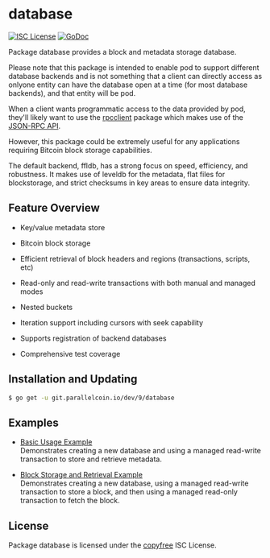# database

[![ISC License](http://img.shields.io/badge/license-ISC-blue.svg)](http://copyfree.org)
[![GoDoc](https://img.shields.io/badge/godoc-reference-blue.svg)](http://godoc.org/git.parallelcoin.io/dev/9/database)

Package database provides a block and metadata storage database.

Please note that this package is intended to enable pod to support different database backends and is not something that a client can directly access as onlyone entity can have the database open at a time (for most database backends),
and that entity will be pod.

When a client wants programmatic access to the data provided by pod, they'll likely want to use the [rpcclient](https://git.parallelcoin.io/dev/9/tree/master/rpcclient) package which makes use of the [JSON-RPC API](https://git.parallelcoin.io/dev/9/tree/master/docs/json_rpc_api.md).

However, this package could be extremely useful for any applications requiring Bitcoin block storage capabilities.

The default backend, ffldb, has a strong focus on speed, efficiency, and robustness. It makes use of leveldb for the metadata, flat files for blockstorage, and strict checksums in key areas to ensure data integrity.

## Feature Overview

- Key/value metadata store

- Bitcoin block storage

- Efficient retrieval of block headers and regions (transactions, scripts, etc)

- Read-only and read-write transactions with both manual and managed modes

- Nested buckets

- Iteration support including cursors with seek capability

- Supports registration of backend databases

- Comprehensive test coverage

## Installation and Updating

```bash
$ go get -u git.parallelcoin.io/dev/9/database
```

## Examples

- [Basic Usage Example](http://godoc.org/git.parallelcoin.io/dev/9/database#example-package--BasicUsage)  
  Demonstrates creating a new database and using a managed read-write transaction to store and retrieve metadata.

- [Block Storage and Retrieval Example](http://godoc.org/git.parallelcoin.io/dev/9/database#example-package--BlockStorageAndRetrieval)  
  Demonstrates creating a new database, using a managed read-write transaction to store a block, and then using a managed read-only transaction to fetch the
  block.

## License

Package database is licensed under the [copyfree](http://copyfree.org) ISC License.
